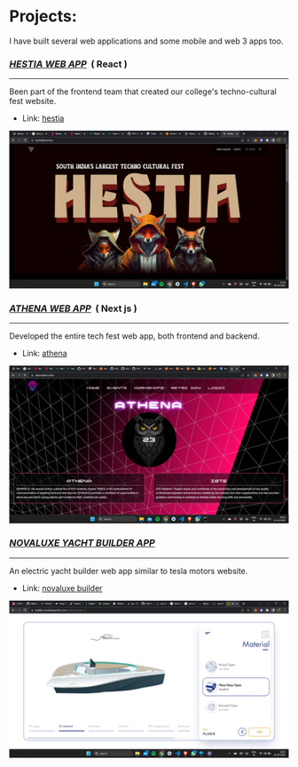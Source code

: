 # Projects:

I have built several web applications and some mobile and web 3 apps too.

<h3><u><strong><i>HESTIA WEB APP</i></strong></u> &nbsp;( React )</h3>
<hr />

Been part of the frontend team that created our college's techno-cultural fest website.

- Link: <a href="https://hestiatkmce.live/" target="_blank">hestia<a/>

![Hestia](/assets/hestia.png)
  
  
<h3><u><strong><i>ATHENA WEB APP</i></strong></u> &nbsp;( Next js )</h3>
<hr />

Developed the entire tech fest web app, both frontend and backend.

- Link: <a href="https://athenatkmce.live/" target="_blank">athena<a/>

![Athena](/assets/athena.png)


<h3><u><strong><i>NOVALUXE YACHT BUILDER APP</i></strong></u> &nbsp;</h3>
<hr />

An electric yacht builder web app similar to tesla motors website.

- Link: <a href="https://www.builder.novaluxeyachts.com/" target="_blank">novaluxe builder<a/>

![Novaluxe yachts](/assets/novaluxe.png)
